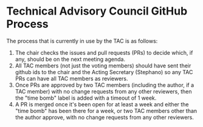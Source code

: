 # Technical Advisory Council GitHub Process

The process that is currently in use by the TAC is as follows:

1. The chair checks the issues and pull requests (PRs) to decide which, if any,
   should be on the next meeting agenda.
2. All TAC members (not just the voting members) should have sent their
   github ids to the chair and the Acting Secretary (Stephano) so any
   TAC PRs can have all TAC members as reviewers.
3. Once PRs are approved by two TAC members (including the author,
   if a TAC member) with no change requests from any other reviewers,
   then the "time bomb" label is added with a timeout of 1 week.
4. A PR is merged once it's been open for at least a week and either
   the "time bomb" has been there for a week, or two TAC members other
   than the author approve, with no change requests from any other reviewers.
